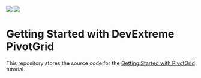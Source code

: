 <!-- default badges list -->
![](https://img.shields.io/endpoint?url=https://codecentral.devexpress.com/api/v1/VersionRange/340354634/20.2.6%2B)
[![](https://img.shields.io/badge/📖_How_to_use_DevExpress_Examples-e9f6fc?style=flat-square)](https://docs.devexpress.com/GeneralInformation/403183)
<!-- default badges end -->
# Getting Started with DevExtreme PivotGrid

This repository stores the source code for the [Getting Started with PivotGrid](https://js.devexpress.com/Documentation/Guide/UI_Components/PivotGrid/Getting_Started_with_PivotGrid/) tutorial.
